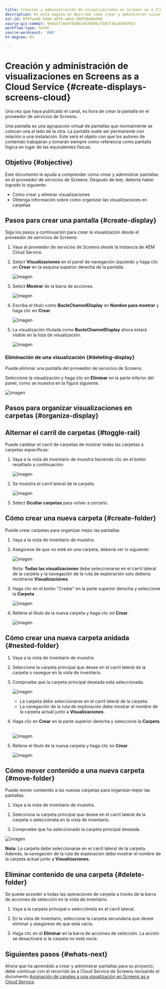 ```yaml
---
title: Creación y administración de visualizaciones en Screens as a Cloud Service
description: En esta página se describe cómo crear y administrar visualizaciones en Screens as a Cloud Service.
exl-id: 0f9faa4b-b50e-40f8-a8ed-280f8bd0a9b8
source-git-commit: 9e0ab778e97658bc8d7669b1f582f3bcddd47915
workflow-type: tm+mt
source-wordcount: '668'
ht-degree: 8%

---
```


# Creación y administración de visualizaciones en Screens as a Cloud Service {#create-displays-screens-cloud}

Una vez que haya publicado el canal, es hora de crear la pantalla en el proveedor de servicios de Screens.

Una pantalla es una agrupación virtual de pantallas que normalmente se colocan una al lado de la otra. La pantalla suele ser permanente con relación a una instalación. Este será el objeto con que los autores de contenido trabajarán y tomarán siempre como referencia como pantalla lógica en lugar de las equivalentes físicas.

## Objetivo {#objective}

Este documento le ayuda a comprender cómo crear y administrar pantallas en el proveedor de servicios de Screens. Después de leer, debería haber logrado lo siguiente:

* Cómo crear y eliminar visualizaciones
* Obtenga información sobre cómo organizar las visualizaciones en carpetas

## Pasos para crear una pantalla {#create-display}

Siga los pasos a continuación para crear la visualización desde el proveedor de servicios de Screens:

1. Vaya al proveedor de servicios de Screens desde la instancia de AEM Cloud Service.
1. Select **Visualizaciones** en el panel de navegación izquierdo y haga clic en **Crear** en la esquina superior derecha de la pantalla.

   ![imagen](/help/screens-cloud/assets/display/disp-1.png)

1. Select **Mostrar** de la barra de acciones.

   ![imagen](/help/screens-cloud/assets/display/disp-2.png)

1. Escriba el título como **BucleChannelDisplay** en **Nombre para mostrar** y haga clic en **Crear**.

   ![imagen](/help/screens-cloud/assets/display/disp3.png)

1. La visualización titulada como **BucleChannelDisplay** ahora estará visible en la lista de visualización.

   ![imagen](/help/screens-cloud/assets/display/disp-4.png)

### Eliminación de una visualización {#deleting-display}

Puede eliminar una pantalla del proveedor de servicios de Screens.

Seleccione la visualización y haga clic en **Eliminar** en la parte inferior del panel, como se muestra en la figura siguiente.

![imagen](/help/screens-cloud/assets/display/disp-5.png)

## Pasos para organizar visualizaciones en carpetas {#organize-display}

## Alternar el carril de carpetas {#toggle-rail}

Puede cambiar el carril de carpetas de mostrar todas las carpetas a carpetas específicas:

1. Vaya a la vista de inventario de muestra haciendo clic en el botón resaltado a continuación:

   ![imagen](/help/screens-cloud/assets/display/display-inventory.png)

1. Se muestra el carril lateral de la carpeta.

   ![imagen](/help/screens-cloud/assets/display/toggle-rail.png)

1. Select **Ocultar carpetas** para volver a cerrarlo.

## Cómo crear una nueva carpeta {#create-folder}

Puede crear carpetas para organizar mejor las pantallas.

1. Vaya a la vista de inventario de muestra.
1. Asegúrese de que no esté en una carpeta, debería ver lo siguiente:

   ![imagen](/help/screens-cloud/assets/display/verify-view.png)

   Nota: **Todas las visualizaciones** debe seleccionarse en el carril lateral de la carpeta y la navegación de la ruta de exploración solo debería mostrarse **Visualizaciones**.

1. Haga clic en el botón &quot;Create&quot; en la parte superior derecha y seleccione la **Carpeta** .

   ![imagen](/help/screens-cloud/assets/display/Createfolder.png)

1. Rellene el título de la nueva carpeta y haga clic en **Crear**.

   ![imagen](/help/screens-cloud/assets/display/Createfolder2.png)

## Cómo crear una nueva carpeta anidada {#nested-folder}

1. Vaya a la vista de inventario de muestra.

1. Seleccione la carpeta principal que desee en el carril lateral de la carpeta o navegue en la vista de inventario.
1. Compruebe que la carpeta principal deseada está seleccionada.

   ![imagen](/help/screens-cloud/assets/display/Nestedview.png)

   * La carpeta debe seleccionarse en el carril lateral de la carpeta.
   * La navegación de la ruta de exploración debe mostrar el nombre de la carpeta actual junto a **Visualizaciones**.

1. Haga clic en  **Crear**  en la parte superior derecha y seleccione la **Carpeta** .

   ![imagen](/help/screens-cloud/assets/display/Createfolder.png)

1. Rellene el título de la nueva carpeta y haga clic en **Crear**.

   ![imagen](/help/screens-cloud/assets/display/Createfolder2.png)

## Cómo mover contenido a una nueva carpeta {#move-folder}

Puede mover contenido a las nuevas carpetas para organizar mejor las pantallas.

1. Vaya a la vista de inventario de muestra.

1. Seleccione la carpeta principal que desee en el carril lateral de la carpeta o selecciónela en la vista de inventario.

1. Compruebe que ha seleccionado la carpeta principal deseada.

![imagen](/help/screens-cloud/assets/display/movetofolder.png)

**Nota**: La carpeta debe seleccionarse en el carril lateral de la carpeta. Además, la navegación de la ruta de exploración debe mostrar el nombre de la carpeta actual junto a **Visualizaciones**.

## Eliminar contenido de una carpeta {#delete-folder}

Se puede acceder a todas las operaciones de carpeta a través de la barra de acciones de selección en la vista de inventario.

1. Vaya a la carpeta principal o selecciónela en el carril lateral.

1. En la vista de inventario, seleccione la carpeta secundaria que desee eliminar y asegúrese de que está vacía.

1. Haga clic en el **Eliminar** en la barra de acciones de selección. La acción se desactivará si la carpeta no está vacía.


## Siguientes pasos {#whats-next}

Ahora que ha aprendido a crear y administrar pantallas para su proyecto, debe continuar con el recorrido as a Cloud Service de Screens revisando el documento [Asignación de canales a una visualización en Screens as a Cloud Service](https://experienceleague.adobe.com/docs/experience-manager-cloud-service/screens-as-cloud-service/create-content/assigning-channels-to-display.html?lang=en).

